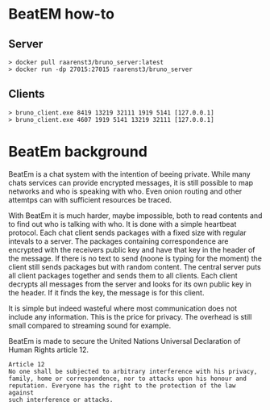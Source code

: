 # BeatEM how-to

## Server
```
> docker pull raarenst3/bruno_server:latest
> docker run -dp 27015:27015 raarenst3/bruno_server
```
## Clients
```
> bruno_client.exe 8419 13219 32111 1919 5141 [127.0.0.1]
> bruno_client.exe 4607 1919 5141 13219 32111 [127.0.0.1]
```

# BeatEm background
BeatEm is a chat system with the intention of beeing private. While many chats services can provide encrypted messages, it is still possible to map networks and who is speaking with who. Even onion routing and other attemtps can with sufficient resources be traced.

With BeatEm it is much harder, maybe impossible, both to read contents and to find out who is talking with who. It is done with a simple heartbeat protocol. Each chat client sends packages with a fixed size with regular intevals to a server. The packages containing correspondence are encrypted with the receivers public key and have that key in the header of the message. If there is no text to send (noone is typing for the moment) the client still sends packages but with random content. The central server puts all client packages together and sends them to all clients. Each client decrypts all messages from the server and looks for its own public key in the header. If it finds the key, the message is for this client.

It is simple but indeed wasteful where most communication does not include any information. This is the price for privacy. The overhead is still small compared to streaming sound for example.

BeatEm is made to secure the United Nations Universal Declaration of Human Rights article 12.

```
Article 12
No one shall be subjected to arbitrary interference with his privacy, 
family, home or correspondence, nor to attacks upon his honour and 
reputation. Everyone has the right to the protection of the law against 
such interference or attacks.
```

